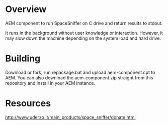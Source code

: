 # Overview #
AEM component to run SpaceSniffer on C drive and return results to stdout.

It runs in the background without user knowledge or interaction. However, it may slow down the machine depending on the system load and hard drive.

# Building #
Download or fork, run repackage.bat and upload aem-component.cpt to AEM. You can also download the aem-component.zip straight from this repository and install in your AEM instance.

# Resources #
http://www.uderzo.it/main_products/space_sniffer/donate.html